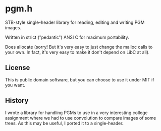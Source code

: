 # pgm.h

STB-style single-header library for reading, editing and writing PGM images.

Written in strict ("pedantic") ANSI C for maximum portability.

Does allocate (sorry! But it's very easy to just change the malloc calls to your
own. In fact, it's very easy to make it don't depend on LibC at all).

## License

This is public domain software, but you can choose to use it under MIT if you
want.

## History

I wrote a library for handling PGMs to use in a very interesting college
assignment where we had to use convolution to compare images of some trees. As
this may be useful, I ported it to a single-header.
